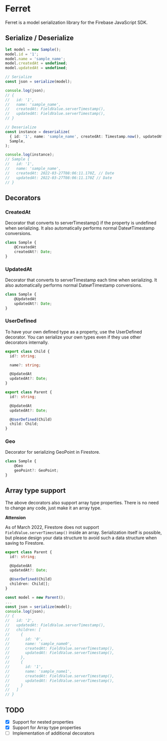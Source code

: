 # Ferret

Ferret is a model serialization library for the Firebase JavaScript SDK.

## Serialize / Deserialize

```ts
let model = new Sample();
model.id = '1';
model.name = 'sample_name';
model.createdAt = undefined;
model.updatedAt = undefined;

// Serialize
const json = serialize(model);

console.log(json);
// {
//   id: '1',
//   name: 'sample_name',
//   createdAt: FieldValue.serverTimestamp(),
//   updatedAt: FieldValue.serverTimestamp(),
// }

// Deserialize
const instance = deserialize(
  { id: '1', name: 'sample_name', createdAt: Timestamp.now(), updatedAt: Timestamp.now() },
  Sample,
);

console.log(instance);
// Sample {
//   id: '1',
//   name: 'sample_name',
//   createdAt: 2022-03-27T08:06:11.170Z, // Date
//   updatedAt: 2022-03-27T08:06:11.170Z // Date
// }

```

## Decorators

### CreatedAt

Decorator that converts to serverTimestamp() if the property is undefined when serializing.
It also automatically performs normal Date⇄Timestamp conversions.

```ts
class Sample {
    @CreatedAt
    createdAt?: Date;
}
```

### UpdatedAt

Decorator that converts to serverTimestamp each time when serializing.
It also automatically performs normal Date⇄Timestamp conversions.

```ts
class Sample {
    @UpdatedAt
    updatedAt?: Date;
}
```

### UserDefined

To have your own defined type as a property, use the UserDefined decorator.
You can serialize your own types even if they use other decorators internally.

```ts
export class Child {
  id?: string;

  name?: string;

  @UpdatedAt
  updatedAt?: Date;
}

export class Parent {
  id?: string;

  @UpdatedAt
  updatedAt?: Date;

  @UserDefined(Child)
  child: Child;
}
```

### Geo

Decorator for serializing GeoPoint in Firestore.

```ts
class Sample {
    @Geo
    geoPoint?: GeoPoint;
}
```

## Array type support

The above decorators also support array type properties.
There is no need to change any code, just make it an array type.

**Attension**

As of March 2022, Firestore does not support `FieldValue.serverTimestamp()` inside an array.
Serialization itself is possible, but please design your data structure to avoid such a data structure when saving to Firestore.

```ts
export class Parent {
  id?: string;

  @UpdatedAt
  updatedAt?: Date;

  @UserDefined(Child)
  children: Child[];
}

const model = new Parent();
...
const json = serialize(model);
console.log(json);
// {
//   id: '2',
//   updatedAt: FieldValue.serverTimestamp(),
//   children: [
//     {
//       id: '0',
//       name: 'sample_name0',
//       createdAt: FieldValue.serverTimestamp(),
//       updatedAt: FieldValue.serverTimestamp(),
//     },
//     {
//       id: '1',
//       name: 'sample_name1',
//       createdAt: FieldValue.serverTimestamp(),
//       updatedAt: FieldValue.serverTimestamp(),
//     }
//   ]
// }
```

## TODO

- [x] Support for nested properties
- [x] Support for Array type properties
- [ ] Implementation of additional decorators